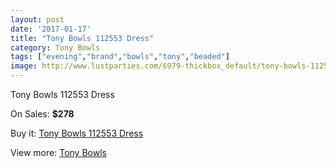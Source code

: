 ```yaml
---
layout: post
date: '2017-01-17'
title: "Tony Bowls 112553 Dress"
category: Tony Bowls
tags: ["evening","brand","bowls","tony","beaded"]
image: http://www.lustparties.com/6979-thickbox_default/tony-bowls-112553-dress.jpg
---
```

Tony Bowls 112553 Dress

On Sales: **$278**
<a href="https://www.lustparties.com/en/tony-bowls/2394-tony-bowls-112553-dress.html"><amp-img layout="responsive" width="600" height="600" src="//www.lustparties.com/6979-thickbox_default/tony-bowls-112553-dress.jpg" alt="Tony Bowls 112553 Dress 0" /></a>
<a href="https://www.lustparties.com/en/tony-bowls/2394-tony-bowls-112553-dress.html"><amp-img layout="responsive" width="600" height="600" src="//www.lustparties.com/6984-thickbox_default/tony-bowls-112553-dress.jpg" alt="Tony Bowls 112553 Dress 1" /></a>
<a href="https://www.lustparties.com/en/tony-bowls/2394-tony-bowls-112553-dress.html"><amp-img layout="responsive" width="600" height="600" src="//www.lustparties.com/6983-thickbox_default/tony-bowls-112553-dress.jpg" alt="Tony Bowls 112553 Dress 2" /></a>
<a href="https://www.lustparties.com/en/tony-bowls/2394-tony-bowls-112553-dress.html"><amp-img layout="responsive" width="600" height="600" src="//www.lustparties.com/6982-thickbox_default/tony-bowls-112553-dress.jpg" alt="Tony Bowls 112553 Dress 3" /></a>
<a href="https://www.lustparties.com/en/tony-bowls/2394-tony-bowls-112553-dress.html"><amp-img layout="responsive" width="600" height="600" src="//www.lustparties.com/6981-thickbox_default/tony-bowls-112553-dress.jpg" alt="Tony Bowls 112553 Dress 4" /></a>
<a href="https://www.lustparties.com/en/tony-bowls/2394-tony-bowls-112553-dress.html"><amp-img layout="responsive" width="600" height="600" src="//www.lustparties.com/6980-thickbox_default/tony-bowls-112553-dress.jpg" alt="Tony Bowls 112553 Dress 5" /></a>

Buy it: [Tony Bowls 112553 Dress](https://www.lustparties.com/en/tony-bowls/2394-tony-bowls-112553-dress.html "Tony Bowls 112553 Dress")

View more: [Tony Bowls](https://www.lustparties.com/en/5-tony-bowls "Tony Bowls")